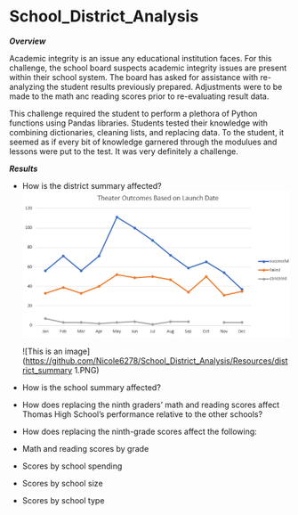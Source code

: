 # School_District_Analysis

***Overview***

  Academic integrity is an issue any educational institution faces. For this challenge, the school board suspects academic integrity issues are present within their school system. The board has asked for assistance with re-analyzing the student results previously prepared. Adjustments were to be made to the math anc reading scores prior to re-evaluating result data.
  
  This challenge required the student to perform a plethora of Python functions using Pandas libraries. Students tested their knowledge with combining dictionaries, cleaning lists, and replacing data. To the student, it seemed as if every bit of knowledge garnered through the modulues and lessons were put to the test. It was very definitely a challenge. 
  
***Results***
- How is the district summary affected?
    ![This is an image](https://github.com/Nicole6278/kickstarter-analysis/blob/main/Resources/Outcomes_based_on_Launch_Date.png)
   
   ![This is an image](https://github.com/Nicole6278/School_District_Analysis/Resources/district_summary 1.PNG)
- How is the school summary affected?
- How does replacing the ninth graders’ math and reading scores affect Thomas High School’s performance relative to the other schools?
- How does replacing the ninth-grade scores affect the following:
- Math and reading scores by grade
- Scores by school spending
- Scores by school size
- Scores by school type

